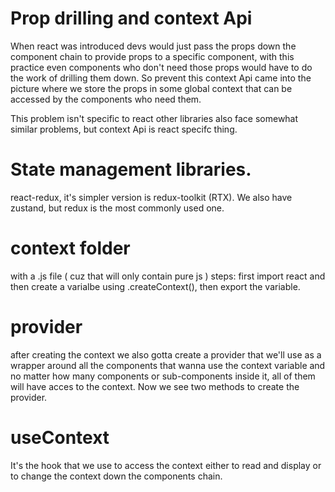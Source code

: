 # Prop drilling and context Api
When react was introduced devs would just pass the props down the component chain to provide props to a specific component, with this practice even components who don't need those props would have to do the work of drilling them down.
So prevent this context Api came into the picture where we store the props in some global context that can be accessed by the components who need them. 

This problem isn't specific to react other libraries also face somewhat similar problems, but context Api is react specifc thing. 


# State management libraries.
react-redux, it's simpler version is redux-toolkit (RTX). We also have zustand, but redux is the most commonly used one. 

# context folder 
with a .js file ( cuz that will only contain pure js )
steps: first import react and then create a varialbe using .createContext(), then export the variable. 

# provider
after creating the context we also gotta create a provider that we'll use as a wrapper around all the components that wanna use the context variable and no matter how many components or sub-components inside it, all of them will have acces to the context. 
Now we see two methods to create the provider. 

# useContext
It's the hook that we use to access the context either to read and display or to change the context down the components chain.

